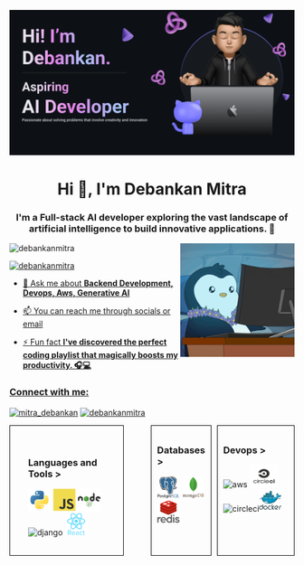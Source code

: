 ![MasterHead](dev.png)
<h1 align="center">Hi 👋, I'm Debankan Mitra</h1>
<h3 align="center">I'm a Full-stack AI developer exploring the vast landscape of artificial intelligence to build innovative applications. 🚀</h3>

<img align="right" alt="Coding" width="40%" src="giphy.gif">

<p align="left"> <img src="https://komarev.com/ghpvc/?username=debankanmitra&label=Profile%20views&color=0e75b6&style=flat" alt="debankanmitra" /> </p>
<p align="left"> <a href="https://twitter.com/mitra_debankan" target="blank"><img src="https://img.shields.io/twitter/follow/mitra_debankan?logo=twitter&style=for-the-badge" alt="debankanmitra"  </p>

- 💬 Ask me about **Backend Development, Devops, Aws, Generative AI**

- 📫 You can reach me through socials or email 

- ⚡ Fun fact **I've discovered the perfect coding playlist that magically boosts my productivity. 🎧💻**

<h3 align="left">Connect with me:</h3>
<p align="left">
<a href="https://twitter.com/mitra_debankan" target="blank"><img align="center" src="https://raw.githubusercontent.com/rahuldkjain/github-profile-readme-generator/master/src/images/icons/Social/twitter.svg" alt="mitra_debankan" height="30" width="40" /></a>
<a href="https://linkedin.com/in/debankanmitra" target="blank"><img align="center" src="https://raw.githubusercontent.com/rahuldkjain/github-profile-readme-generator/master/src/images/icons/Social/linked-in-alt.svg" alt="debankanmitra" height="30" width="40" /></a>
</p>
<div style="display: flex;">
<div style="border: 1px solid #000; padding: 2rem; margin-right: 3rem;">
<h3 align="left">Languages and Tools ></h3>
<a><img src="https://raw.githubusercontent.com/devicons/devicon/master/icons/python/python-original.svg" alt="python" width="40" height="40"/></a> <a><a><img src="https://raw.githubusercontent.com/devicons/devicon/master/icons/javascript/javascript-original.svg" alt="javascript" width="40" height="40"/></a>   <a><img src="https://raw.githubusercontent.com/devicons/devicon/master/icons/nodejs/nodejs-original-wordmark.svg" alt="nodejs" width="40" height="40"/></a>   <a><img src="https://cdn.worldvectorlogo.com/logos/django.svg" alt="django" width="40" height="40"/></a>   <a><img src="https://raw.githubusercontent.com/devicons/devicon/master/icons/react/react-original-wordmark.svg" alt="react" width="40" height="40"/></a></div>

<div style="border: 1px solid #000; padding: 10px; margin-right: 10px;">
<h3 align="left">Databases ></h3>
<img src="https://raw.githubusercontent.com/devicons/devicon/master/icons/postgresql/postgresql-original-wordmark.svg" alt="postgresql" width="40" height="40"/> <img src="https://raw.githubusercontent.com/devicons/devicon/master/icons/mongodb/mongodb-original-wordmark.svg" alt="mongodb" width="40" height="40"/> <img src="https://raw.githubusercontent.com/devicons/devicon/master/icons/redis/redis-original-wordmark.svg" alt="redis" width="40" height="40"/> </div>

<div style="border: 1px solid #000; padding: 10px;">
<h3 align="left">Devops ></h3>
<img src="https://miro.medium.com/v2/resize:fit:640/format:webp/1*W02WEmR0_JeJXfLWN2zHwQ.png" alt="aws" width="50" height="50"/> <img src="circleci.jpg" alt="circleci" width="50" height="40"/><img src="https://img.icons8.com/dusk/64/000000/console.png" alt="circleci" width="50" height="40"/><img src="https://raw.githubusercontent.com/devicons/devicon/master/icons/docker/docker-original-wordmark.svg" alt="docker" width="40" height="40"/></div> 
</div>



